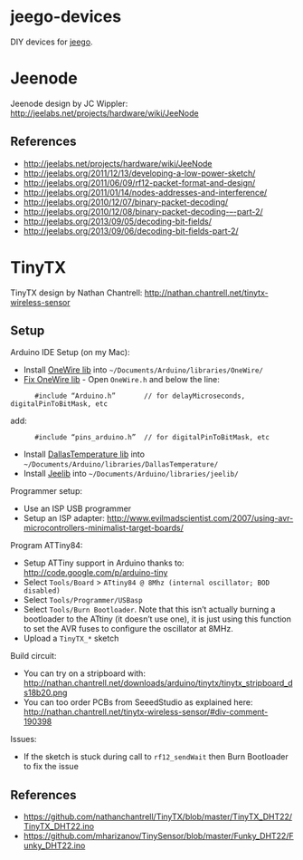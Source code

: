 jeego-devices
=============

DIY devices for [jeego](https://github.com/aymerick/jeego).


Jeenode
=======

Jeenode design by JC Wippler: <http://jeelabs.net/projects/hardware/wiki/JeeNode>

References
----------

  - <http://jeelabs.net/projects/hardware/wiki/JeeNode>
  - <http://jeelabs.org/2011/12/13/developing-a-low-power-sketch/>
  - <http://jeelabs.org/2011/06/09/rf12-packet-format-and-design/>
  - <http://jeelabs.org/2011/01/14/nodes-addresses-and-interference/>
  - <http://jeelabs.org/2010/12/07/binary-packet-decoding/>
  - <http://jeelabs.org/2010/12/08/binary-packet-decoding-–-part-2/>
  - <http://jeelabs.org/2013/09/05/decoding-bit-fields/>
  - <http://jeelabs.org/2013/09/06/decoding-bit-fields-part-2/>


TinyTX
======

TinyTX design by Nathan Chantrell: <http://nathan.chantrell.net/tinytx-wireless-sensor>

Setup
-----

Arduino IDE Setup (on my Mac):

  - Install [OneWire lib](http://www.pjrc.com/teensy/arduino_libraries/OneWire.zip) into `~/Documents/Arduino/libraries/OneWire/`
  - [Fix OneWire lib](http://arduino.cc/forum/index.php/topic,91491.msg687523.html#msg687523) - Open `OneWire.h` and below the line:
```
      #include “Arduino.h”       // for delayMicroseconds, digitalPinToBitMask, etc
```
add:
```
      #include “pins_arduino.h”  // for digitalPinToBitMask, etc
```
  - Install [DallasTemperature lib](http://download.milesburton.com/Arduino/MaximTemperature/DallasTemperature_LATEST.zip) into `~/Documents/Arduino/libraries/DallasTemperature/`
  - Install [Jeelib](https://github.com/jcw/jeelib) into `~/Documents/Arduino/libraries/jeelib/`

Programmer setup:

  - Use an ISP USB programmer
  - Setup an ISP adapter: <http://www.evilmadscientist.com/2007/using-avr-microcontrollers-minimalist-target-boards/>

Program ATTiny84:

  - Setup ATTiny support in Arduino thanks to: <http://code.google.com/p/arduino-tiny>
  - Select `Tools/Board` > `ATtiny84 @ 8Mhz (internal oscillator; BOD disabled)`
  - Select `Tools/Programmer/USBasp`
  - Select `Tools/Burn Bootloader`. Note that this isn’t actually burning a bootloader to the ATtiny (it doesn’t use one), it is just using this function to set the AVR fuses to configure the oscillator at 8MHz.
  - Upload a `TinyTX_*` sketch

Build circuit:

  - You can try on a stripboard with: <http://nathan.chantrell.net/downloads/arduino/tinytx/tinytx_stripboard_ds18b20.png>
  - You can too order PCBs from SeeedStudio as explained here: <http://nathan.chantrell.net/tinytx-wireless-sensor/#div-comment-190398>

Issues:

  - If the sketch is stuck during call to `rf12_sendWait` then Burn Bootloader to fix the issue

References
----------

  - <https://github.com/nathanchantrell/TinyTX/blob/master/TinyTX_DHT22/TinyTX_DHT22.ino>
  - <https://github.com/mharizanov/TinySensor/blob/master/Funky_DHT22/Funky_DHT22.ino>
